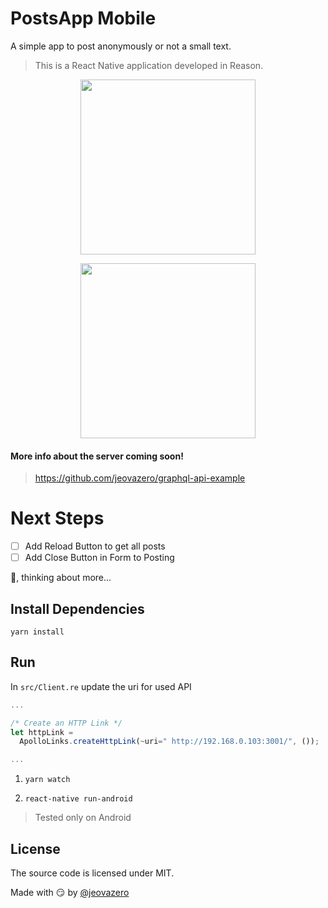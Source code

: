 
# PostsApp Mobile

A simple app to post anonymously or not a small text.

> This is a React Native application developed in Reason.

<p align="center">
  <img src="screenshots/screenshot_01.png" width="280" />
</p>

<p align="center">
  <img src="screenshots/screenshot_02" width="280" />
</p>

#### More info about the server coming soon!
> <a href="https://github.com/jeovazero/graphql-api-example"> https://github.com/jeovazero/graphql-api-example </a>

# Next Steps
- [ ] Add Reload Button to get all posts
- [ ] Add Close Button in Form to Posting

:thinking:, thinking about more...

## Install Dependencies

`yarn install`

## Run

In `src/Client.re` update the uri for used API

```js
...

/* Create an HTTP Link */
let httpLink =
  ApolloLinks.createHttpLink(~uri=" http://192.168.0.103:3001/", ());

...
```

1. `yarn watch`

2. `react-native run-android`

> Tested only on Android

## License

The source code is licensed under MIT.


Made with :smirk:
by <a href="https://github.com/jeovazero">@jeovazero</a>
